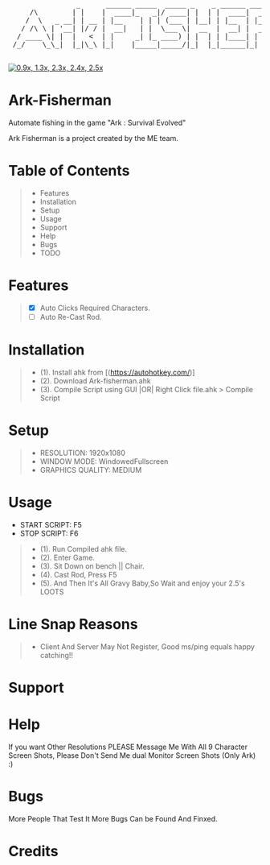 
 <pre>
                _      ______ _____  _____ _    _ ______ _____  __  __          _   _ 
     /\        | |    |  ____|_   _|/ ____| |  | |  ____|  __ \|  \/  |   /\   | \ | |
    /  \   _ __| | __ | |__    | | | (___ | |__| | |__  | |__) | \  / |  /  \  |  \| |
   / /\ \ | '__| |/ / |  __|   | |  \___ \|  __  |  __| |  _  /| |\/| | / /\ \ | . ` |
  / ____ \| |  |   <  | |     _| |_ ____) | |  | | |____| | \ \| |  | |/ ____ \| |\  |
 /_/    \_\_|  |_|\_\ |_|    |_____|_____/|_|  |_|______|_|  \_\_|  |_/_/    \_\_| \_|
                                                                                      
</pre>                                                                                
[![0.9x, 1.3x, 2.3x, 2.4x, 2.5x](https://img.youtube.com/vi/iqwziy8T3Us/0.jpg)](https://www.youtube.com/watch?v=iqwziy8T3Us&feature=youtu.be)                                                                                      
                                                                                     
# Ark-Fisherman
Automate fishing in the game "Ark : Survival Evolved"

Ark Fisherman is a project created by the ME team.

# Table of Contents
> - Features
> - Installation
> - Setup
> - Usage
> - Support
> - Help
> - Bugs
> - TODO

# Features
> - [x] Auto Clicks Required Characters.
> - [ ] Auto Re-Cast Rod.

# Installation
> - (1). Install ahk from [(https://autohotkey.com/)]
> - (2). Download Ark-fisherman.ahk
> - (3). Compile Script using GUI |OR| Right Click file.ahk > Compile Script 

# Setup
> - RESOLUTION: 1920x1080
> - WINDOW MODE: WindowedFullscreen
> - GRAPHICS QUALITY: MEDIUM

# Usage
- START SCRIPT: F5
- STOP SCRIPT: F6

> - (1). Run Compiled ahk file.
> - (2). Enter Game.
> - (3). Sit Down on bench || Chair.
> - (4). Cast Rod, Press F5
> - (5). And Then It's All Gravy Baby,So Wait and enjoy your 2.5's LOOTS

# Line Snap Reasons
> - Client And Server May Not Register, Good ms/ping equals happy catching!!

# Support

# Help
If you want Other Resolutions PLEASE Message Me With All 9 Character Screen Shots, Please Don't Send Me dual Monitor Screen Shots (Only Ark) :)

# Bugs
More People That Test It More Bugs Can be Found And Finxed.

# Credits
